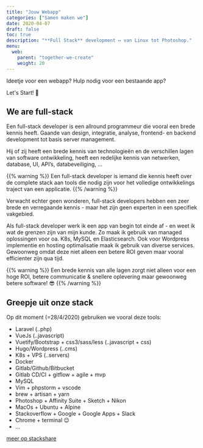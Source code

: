 ```yaml
---
title: "Jouw Webapp"
categories: ["Samen maken we"]
date: 2020-04-07
draft: false
toc: true
description: "**Full Stack** development ↦ van Linux tot Photoshop." 
menu:
  web:
    parent: "together-we-create"
    weight: 20
---
```


Ideetje voor een webapp? Hulp nodig voor een bestaande app? 

Let's Start! 💪

## We are full-stack
Een full-stack developer is een allround programmeur die vooral een brede kennis heeft. Gaande van design, integratie, analyse, frontend- en backend development tot basis server management. 

Hij of zij heeft een brede kennis van technologieën en de verschillen lagen van software ontwikkeling,  heeft een redelijke kennis van netwerken, database, UI, API’s, databeveiliging, ...

{{% warning %}}
Een full-stack developer is iemand die kennis heeft over de complete stack aan tools die nodig zijn voor het volledige ontwikkelings traject van een applicatie.
{{% /warning %}}

Verwacht echter geen wonderen, full-stack developers hebben een zeer brede en verregaande kennis - maar het zijn geen experten in een specifiek vakgebied. 

Als full-stack developer werk ik een app van begin tot einde af - en weet ik wat de grenzen zijn van mijn kunde. Zo maak ik gebruik van managed oplossingen voor oa. K8s, MySQL en Elasticsearch. Ook voor Wordpress implementie en hosting optimalisatie maak ik gebruik van diverse services. Gewoonweg omdat deze niet alleen een betere ROI geven maar vooral efficienter zijn qua tijd. 

{{% warning %}}
Een brede kennis van alle lagen zorgt niet alleen voor een hoge ROI, betere communicatie & snellere oplevering maar gewoonweg betere software! 😎
{{% /warning %}}

## Greepje uit onze stack
Op dit moment (=28/4/2020) gebruiken we vooral deze tools:

- Laravel (..php)
- VueJs (..javascript)
- Vuetify/Bootstrap + css3/sass/less (..javascript + css)
- Hugo/Wordpress (..cms)
- K8s + VPS (..servers)
- Docker
- Gitlab/Github/Bitbucket
- Gitlab CD/CI + gitflow + agile + mvp
- MySQL
- Vim + phpstorm + vscode
- brew + artisan + yarn
- Photoshop + Affinity Suite + Sketch + Nikon
- MacOs + Ubuntu + Alpine
- Stackoverflow + Google + Google Apps + Slack
- Chrome + terminal 😉
- ...

[meer op stackshare](https://stackshare.io/daktadeo/daktadeo)

